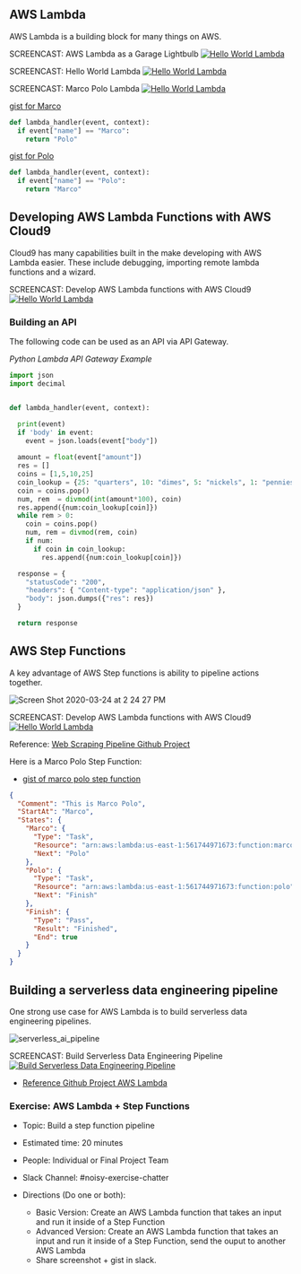 ## AWS Lambda

AWS Lambda is a building block for many things on AWS.  

SCREENCAST:  AWS Lambda as a Garage Lightbulb
[![Hello World Lambda](https://img.youtube.com/vi/nNKYwxf96bk/0.jpg)](https://youtu.be/nNKYwxf96bk)


SCREENCAST:  Hello World Lambda
[![Hello World Lambda](https://img.youtube.com/vi/Z6DhCYv42P4/0.jpg)](https://youtu.be/Z6DhCYv42P4)


SCREENCAST:  Marco Polo Lambda
[![Hello World Lambda](https://img.youtube.com/vi/AlRUeNFuObk/0.jpg)](https://youtu.be/AlRUeNFuObk)

[gist for Marco](https://gist.github.com/noahgift/3b51e8d800ea601bb54d093c7114f02e)

```python
def lambda_handler(event, context):
  if event["name"] == "Marco":
    return "Polo"
```

[gist for Polo](https://gist.github.com/noahgift/f2f5f2bc56a3f39bf16de61dbc2988ec)

```python
def lambda_handler(event, context):
  if event["name"] == "Polo":
    return "Marco"
```

## Developing AWS Lambda Functions with AWS Cloud9

Cloud9 has many capabilities built in the make developing with AWS Lambda easier.  These include debugging, importing remote lambda functions and a wizard.

SCREENCAST:  Develop AWS Lambda functions with AWS Cloud9
[![Hello World Lambda](https://img.youtube.com/vi/QlIPPNxd7po/0.jpg)](https://youtu.be/QlIPPNxd7po)

### Building an API

The following code can be used as an API via API Gateway.

*Python Lambda API Gateway Example*

```python
import json
import decimal


def lambda_handler(event, context):

  print(event)
  if 'body' in event:
    event = json.loads(event["body"])
  
  amount = float(event["amount"])
  res = []
  coins = [1,5,10,25]
  coin_lookup = {25: "quarters", 10: "dimes", 5: "nickels", 1: "pennies"}
  coin = coins.pop()
  num, rem  = divmod(int(amount*100), coin)
  res.append({num:coin_lookup[coin]})
  while rem > 0:
    coin = coins.pop()
    num, rem = divmod(rem, coin)
    if num:
      if coin in coin_lookup:
        res.append({num:coin_lookup[coin]})

  response = {
    "statusCode": "200",
    "headers": { "Content-type": "application/json" },
    "body": json.dumps({"res": res})
  }

  return response
```


## AWS Step Functions

A key advantage of AWS Step functions is ability to pipeline actions together.

![Screen Shot 2020-03-24 at 2 24 27 PM](https://user-images.githubusercontent.com/58792/77462944-30126a00-6ddb-11ea-8fbc-bdc2e19bab25.png)

SCREENCAST:  Develop AWS Lambda functions with AWS Cloud9
[![Hello World Lambda](https://img.youtube.com/vi/UFGwKXe9NtQ/0.jpg)](https://youtu.be/UFGwKXe9NtQ)

Reference:  [Web Scraping Pipeline Github Project](https://github.com/noahgift/web_scraping_python)


Here is a Marco Polo Step Function:

* [gist of marco polo step function](https://gist.github.com/noahgift/017a083fcd3f008567aca581e5fd29ea)

```json
{
  "Comment": "This is Marco Polo",
  "StartAt": "Marco",
  "States": {
    "Marco": {
      "Type": "Task",
      "Resource": "arn:aws:lambda:us-east-1:561744971673:function:marco20",
      "Next": "Polo"
    },
    "Polo": {
      "Type": "Task",
      "Resource": "arn:aws:lambda:us-east-1:561744971673:function:polo",
      "Next": "Finish"
    },
    "Finish": {
      "Type": "Pass",
      "Result": "Finished",
      "End": true
    }
  }
}
```


## Building a serverless data engineering pipeline

One strong use case for AWS Lambda is to build serverless data engineering pipelines.

![serverless_ai_pipeline](https://user-images.githubusercontent.com/58792/55354483-bae7af80-547a-11e9-9909-a5621251065b.png)

SCREENCAST:  Build Serverless Data Engineering Pipeline
[![Build Serverless Data Engineering Pipeline](https://img.youtube.com/vi/zXxdbtamoa4/0.jpg)](https://youtu.be/zXxdbtamoa4)

* [Reference Github Project AWS Lambda](https://github.com/noahgift/awslambda)

### Exercise:  AWS Lambda + Step Functions

* Topic:  Build a step function pipeline
* Estimated time:  20 minutes
* People:  Individual or Final Project Team
* Slack Channel:  #noisy-exercise-chatter
* Directions (Do one or both):

    * Basic Version: Create an AWS Lambda function that takes an input and run it inside of a Step Function
    * Advanced Version: Create an AWS Lambda function that takes an input and run it inside of a Step Function, send the ouput to another AWS Lambda
    * Share screenshot + gist in slack.